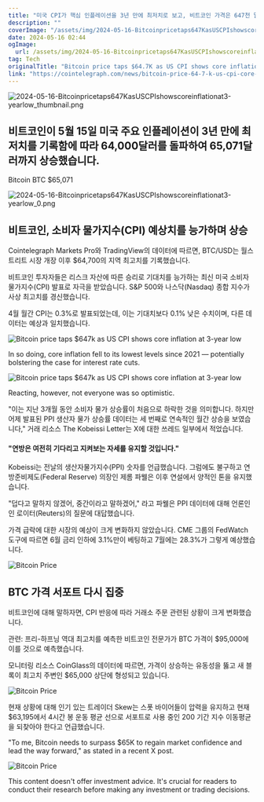 ```yaml
---
title: "미국 CPI가 핵심 인플레이션을 3년 만에 최저치로 보고, 비트코인 가격은 647천 달러를 눌렀다"
description: ""
coverImage: "/assets/img/2024-05-16-Bitcoinpricetaps647KasUSCPIshowscoreinflationat3-yearlow_thumbnail.png"
date: 2024-05-16 02:44
ogImage: 
  url: /assets/img/2024-05-16-Bitcoinpricetaps647KasUSCPIshowscoreinflationat3-yearlow_thumbnail.png
tag: Tech
originalTitle: "Bitcoin price taps $64.7K as US CPI shows core inflation at 3-year low"
link: "https://cointelegraph.com/news/bitcoin-price-64-7-k-us-cpi-core-inflation-3-year-low"
---
```



![2024-05-16-Bitcoinpricetaps647KasUSCPIshowscoreinflationat3-yearlow_thumbnail.png](/assets/img/2024-05-16-Bitcoinpricetaps647KasUSCPIshowscoreinflationat3-yearlow_thumbnail.png)

## 비트코인이 5월 15일 미국 주요 인플레이션이 3년 만에 최저치를 기록함에 따라 64,000달러를 돌파하여 65,071달러까지 상승했습니다.

Bitcoin
BTC
$65,071

![2024-05-16-Bitcoinpricetaps647KasUSCPIshowscoreinflationat3-yearlow_0.png](/assets/img/2024-05-16-Bitcoinpricetaps647KasUSCPIshowscoreinflationat3-yearlow_0.png)



## 비트코인, 소비자 물가지수(CPI) 예상치를 능가하며 상승

Cointelegraph Markets Pro와 TradingView의 데이터에 따르면, BTC/USD는 월스트리트 시장 개장 이후 $64,700의 지역 최고치를 기록했습니다.

비트코인 투자자들은 리스크 자산에 따른 승리로 기대치를 능가하는 최신 미국 소비자 물가지수(CPI) 발표로 자극을 받았습니다. S&P 500와 나스닥(Nasdaq) 종합 지수가 사상 최고치를 경신했습니다.

4월 월간 CPI는 0.3%로 발표되었는데, 이는 기대치보다 0.1% 낮은 수치이며, 다른 데이터는 예상과 일치했습니다.




![Bitcoin price taps $647k as US CPI shows core inflation at 3-year low](/assets/img/2024-05-16-Bitcoinpricetaps647KasUSCPIshowscoreinflationat3-yearlow_1.png)

In so doing, core inflation fell to its lowest levels since 2021 — potentially bolstering the case for interest rate cuts.

![Bitcoin price taps $647k as US CPI shows core inflation at 3-year low](/assets/img/2024-05-16-Bitcoinpricetaps647KasUSCPIshowscoreinflationat3-yearlow_2.png)

Reacting, however, not everyone was so optimistic.




"이는 지난 3개월 동안 소비자 물가 상승률이 처음으로 하락한 것을 의미합니다. 하지만 어제 발표된 PPI 생산자 물가 상승률 데이터는 세 번째로 연속적인 월간 상승을 보였습니다," 거래 리소스 The Kobeissi Letter는 X에 대한 쓰레드 일부에서 적었습니다.

#### "연방은 여전히 기다리고 지켜보는 자세를 유지할 것입니다."

Kobeissi는 전날의 생산자물가지수(PPI) 숫자를 언급했습니다. 그럼에도 불구하고 연방준비제도(Federal Reserve) 의장인 제롬 파웰은 이후 연설에서 양적인 톤을 유지했습니다.

"덥다고 말하지 않겠어, 중간이라고 말하겠어," 라고 파웰은 PPI 데이터에 대해 언론인인 로이터(Reuters)의 질문에 대답했습니다.



가격 급락에 대한 시장의 예상이 크게 변화하지 않았습니다. CME 그룹의 FedWatch 도구에 따르면 6월 금리 인하에 3.1%만이 베팅하고 7월에는 28.3%가 그렇게 예상했습니다.

![Bitcoin Price](/assets/img/2024-05-16-Bitcoinpricetaps647KasUSCPIshowscoreinflationat3-yearlow_3.png)

## BTC 가격 서포트 다시 집중

비트코인에 대해 말하자면, CPI 반응에 따라 거래소 주문 관련된 상황이 크게 변화했습니다.



관련: 프리-하프닝 역대 최고치를 예측한 비트코인 전문가가 BTC 가격이 $95,000에 이를 것으로 예측했습니다.

모니터링 리소스 CoinGlass의 데이터에 따르면, 가격이 상승하는 유동성을 뚫고 새 블록이 최고치 주변인 $65,000 상단에 형성되고 있습니다.

![Bitcoin Price](/assets/img/2024-05-16-Bitcoinpricetaps647KasUSCPIshowscoreinflationat3-yearlow_4.png)

현재 상황에 대해 인기 있는 트레이더 Skew는 스폿 바이어들이 압력을 유지하고 현재 $63,195에서 4시간 봉 운동 평균 선으로 서포트로 사용 중인 200 기간 지수 이동평균을 되찾아야 한다고 언급했습니다.



"To me, Bitcoin needs to surpass $65K to regain market confidence and lead the way forward," as stated in a recent X post.

![Bitcoin Price](/assets/img/2024-05-16-Bitcoinpricetaps647KasUSCPIshowscoreinflationat3-yearlow_5.png)

This content doesn't offer investment advice. It's crucial for readers to conduct their research before making any investment or trading decisions.